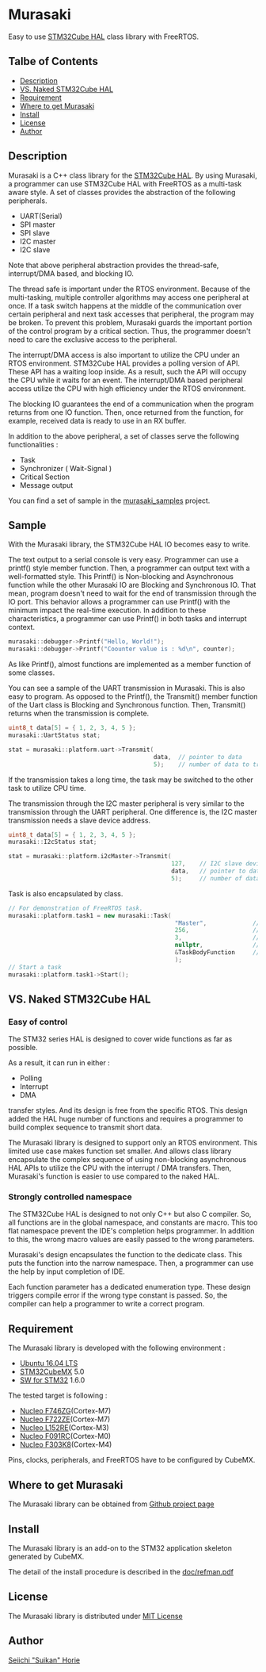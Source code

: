 # Murasaki
Easy to use [STM32Cube HAL](https://www.st.com/content/st_com/en/products/embedded-software/mcus-embedded-software/stm32-embedded-software/stm32cube-mcu-packages/stm32cubef7.html#sw-tools-scroll) class library with FreeRTOS.

## Talbe of Contents
 * [Description](#description)
 * [VS. Naked STM32Cube HAL](#vs-naked-stm32cube-hal)
 * [Requirement](#requirement)
 * [Where to get Murasaki](#where-to-get-murasaki)
 * [Install](#install)
 * [License](#license)
 * [Author](#author)

## Description
Murasaki is a C++ class library for the [STM32Cube HAL](https://www.st.com/content/st_com/en/products/embedded-software/mcus-embedded-software/stm32-embedded-software/stm32cube-mcu-packages/stm32cubef7.html#sw-tools-scroll).
By using Murasaki, a programmer can use STM32Cube HAL with FreeRTOS as a multi-task aware style.
A set of classes provides the abstraction of the following peripherals.
 * UART(Serial)
 * SPI master
 * SPI slave
 * I2C master
 * I2C slave

Note that above peripheral abstraction provides the thread-safe, interrupt/DMA based, and blocking IO.

The thread safe is important under the RTOS environment.
Because of the multi-tasking, multiple controller algorithms may access one peripheral at once.
If a task switch happens at the middle of the communication over certain peripheral
and next task accesses that peripheral,
the program may be broken.
To prevent this problem, Murasaki guards the important portion of the control program by a critical section.
Thus, the programmer doesn't need to care the exclusive access to the peripheral.

The interrupt/DMA access is also important to utilize the CPU under an RTOS environment.
STM32Cube HAL provides a polling version of API. These API has a waiting loop inside.
As a result, such the API will occupy the CPU while it waits for an event.
The interrupt/DMA based peripheral access utilize the CPU with high efficiency under the RTOS environment.

The blocking IO guarantees the end of a communication when the program returns from one IO function.
Then, once returned from the function, for example, received data is ready to use in an RX buffer.

In addition to the above peripheral, a set of classes serve the following functionalities :
 * Task
 * Synchronizer ( Wait-Signal )
 * Critical Section
 * Message output

You can find a set of sample in the [murasaki_samples](https://github.com/suikan4github/murasaki_samples) project.

## Sample
With the Murasaki library, the STM32Cube HAL IO becomes easy to write.

The text output to a serial console is very easy. Programmer can use a printf() style member function.
Then, a programmer can output text with a well-formatted style.
This Printf() is Non-blocking and Asynchronous function while the other Murasaki IO are Blocking and Synchronous IO.
That mean, program doesn't need to wait for the end of transmission through the IO port.
This behavior allows a programmer can use Printf() with the minimum impact the real-time execution. In addition to these characteristics,
a programmer can use Printf() in both tasks and interrupt context.   

```C++
murasaki::debugger->Printf("Hello, World!");
murasaki::debugger->Printf("Coounter value is : %d\n", counter);
```

As like Printf(), almost functions are implemented as a member function of some classes.

You can see a sample of the UART transmission in Murasaki. This is also easy to program.
As opposed to the Printf(), the Transmit() member function of the Uart class is Blocking and Synchronous function.
Then, Transmit() returns when the transmission is complete.

```C++
uint8_t data[5] = { 1, 2, 3, 4, 5 };
murasaki::UartStatus stat;

stat = murasaki::platform.uart->Transmit(
                                         data,  // pointer to data
                                         5);    // number of data to transmit

```
If the transmission takes a long time, the task may be switched to the other task to utilize CPU time.

The transmission through the I2C master peripheral is very similar to the transmission through the UART peripheral.
One difference is, the I2C master transmission needs a slave device address.  

```C++
uint8_t data[5] = { 1, 2, 3, 4, 5 };
murasaki::I2cStatus stat;

stat = murasaki::platform.i2cMaster->Transmit(
                                              127,    // I2C slave device address in 7bit
                                              data,   // pointer to data
                                              5);     // number of data to transmit
```

Task is also encapsulated by class.
```C++
// For demonstration of FreeRTOS task.
murasaki::platform.task1 = new murasaki::Task(
                                               "Master",             // Name of task.
                                               256,                  // Task stack size
                                               3,                    // Task priority
                                               nullptr,              // parameter to task
                                               &TaskBodyFunction     // Pointer to the task body function
                                               );
// Start a task
murasaki::platform.task1->Start();

```

## VS. Naked STM32Cube HAL
### Easy of control
The STM32 series HAL is designed to cover wide functions as far as possible.

As a result, it can run in either :
 * Polling
 * Interrupt
 * DMA

transfer styles. And its design is free from the specific RTOS.
This design added the HAL huge number of functions and requires a programmer to build complex sequence to transmit short data.   

The Murasaki library is designed to support only an RTOS environment.
This limited use case makes function set smaller. And allows class library encapsulate the complex sequence of using non-blocking
asynchronous HAL APIs to utilize the CPU with the interrupt / DMA transfers. Then, Murasaki's function is easier to use compared to the naked HAL.

### Strongly controlled namespace
The STM32Cube HAL is designed to not only C++ but also C compiler. So, all functions are in the global namespace, and constants are macro.
This too flat namespace prevent the IDE's completion helps programmer. In addition to this, the wrong macro values are easily passed to the wrong parameters.

Murasaki's design encapsulates the function to the dedicate class. This puts the function into the narrow namespace.
Then, a programmer can use the help by input completion of IDE.

Each function parameter has a dedicated enumeration type. These design triggers compile error if the wrong type constant is passed.
So, the compiler can help a programmer to write a correct program.

## Requirement
The Murasaki library is developed with the following environment :
 * [Ubuntu 16.04 LTS](http://releases.ubuntu.com/16.04/)
 * [STM32CubeMX](https://www.st.com/ja/development-tools/stm32cubemx.html) 5.0
 * [SW for STM32](https://www.st.com/ja/development-tools/sw4stm32.html) 1.6.0

The tested target is following :
 * [Nucleo F746ZG](https://www.st.com/en/evaluation-tools/nucleo-f746zg.html)(Cortex-M7)
 * [Nucleo F722ZE](https://www.st.com/en/evaluation-tools/nucleo-f722ze.html)(Cortex-M7)
 * [Nucleo L152RE](https://www.st.com/en/evaluation-tools/nucleo-l152re.html)(Cortex-M3)
 * [Nucleo F091RC](https://www.st.com/en/evaluation-tools/nucleo-f091rc.html)(Cortex-M0)
 * [Nucleo F303K8](https://www.st.com/en/evaluation-tools/nucleo-f303k8.html)(Cortex-M4)

Pins, clocks, peripherals, and FreeRTOS have to be configured by CubeMX.

## Where to get Murasaki
The Murasaki library can be obtained from [Github project page](https://github.com/suikan4github/murasaki/)

## Install
The Murasaki library is an add-on to the STM32 application skeleton generated by CubeMX.

The detail of the install procedure is described in the 
[doc/refman.pdf](https://github.com/suikan4github/murasaki/blob/master/doc/refman.pdf)
## License
The Murasaki library is distributed under [MIT License](https://github.com/suikan4github/murasaki/blob/master/LICENSE)
## Author
[Seiichi "Suikan" Horie](https://github.com/suikan4github)
